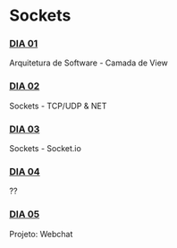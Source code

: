 # Sockets
### [DIA 01](https://github.com/flpnascto/trybe-exercises/tree/master/back-end/bloco_32/dia_01)
Arquitetura de Software - Camada de View
### [DIA 02](https://github.com/flpnascto/trybe-exercises/tree/master/back-end/bloco_32/dia_02)
Sockets - TCP/UDP & NET
### [DIA 03](https://github.com/flpnascto/trybe-exercises/tree/master/back-end/bloco_32/dia_03)
Sockets - Socket.io
### [DIA 04](https://github.com/flpnascto/trybe-exercises/tree/master/back-end/bloco_32/dia_04)
??
### [DIA 05]()
Projeto: Webchat